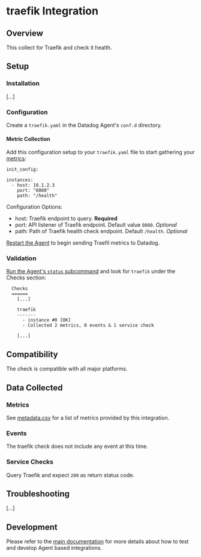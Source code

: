 # traefik Integration

## Overview

This collect for Traefik and check it health.

## Setup

### Installation

[...]

### Configuration

Create a `traefik.yaml` in the Datadog Agent's `conf.d` directory.

#### Metric Collection

Add this configuration setup to your `traefik.yaml` file to start gathering your [metrics][2]:

```
init_config:

instances:
  - host: 10.1.2.3
    port: "8080"
    path: "/health"
```

Configuration Options:

- host: Traefik endpoint to query. __Required__
- port: API listener of Traefik endpoint. Default value `8080`. _Optional_
- path: Path of Traefik health check endpoint. Default `/health`. _Optional_

[Restart the Agent][3] to begin sending Traefil metrics to Datadog.

### Validation

[Run the Agent's `status` subcommand][4] and look for `traefik` under the Checks section:

```
  Checks
  ======
    [...]

    traefik
    -------
      - instance #0 [OK]
      - Collected 2 metrics, 0 events & 1 service check

    [...]
```

## Compatibility

The check is compatible with all major platforms.

## Data Collected

### Metrics

See [metadata.csv][5] for a list of metrics provided by this integration.

### Events

The traefik check does not include any event at this time.

### Service Checks

Query Traefik and expect `200` as return status code.

## Troubleshooting

[...]

## Development

Please refer to the [main documentation][6]
for more details about how to test and develop Agent based integrations.

[1]: https://raw.githubusercontent.com/DataDog/cookiecutter-datadog-check/master/%7B%7Bcookiecutter.check_name%7D%7D/images/snapshot.png
[2]: #metrics
[3]: https://docs.datadoghq.com/agent/faq/agent-commands/#start-stop-restart-the-agent
[4]: https://docs.datadoghq.com/agent/faq/agent-commands/#agent-status-and-information
[5]: https://github.com/DataDog/cookiecutter-datadog-check/blob/master/%7B%7Bcookiecutter.check_name%7D%7D/metadata.csv
[6]: https://docs.datadoghq.com/developers/